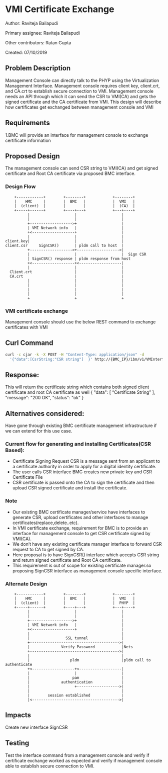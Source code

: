 # VMI Certificate Exchange

Author:
  Raviteja Bailapudi

Primary assignee:
  Raviteja Bailapudi

Other contributors:
  Ratan Gupta

Created:
  07/10/2019

## Problem Description
Management Console can directly talk to the PHYP using the
Virtualization Management Interface.
Management console requires client key, client.crt, and CA.crt to establish
secure connection to VMI.
Management console needs an API through which it can send the CSR to VMI(CA)
and gets the signed certificate and the CA certificate from VMI.
This design will describe how certificates get exchanged between management
console and VMI

## Requirements
1.BMC will provide an interface for management console to exchange certificate
information

## Proposed Design
The management console can send CSR string to VMI(CA) and get signed certificate
and Root CA certificate via proposed BMC interface.

### Design Flow
```ascii
    +------------+        +--------+            +--------+
    |    HMC     |        |  BMC   |            |  VMI   |
    |  (client)  |        |        |            |  (CA)  |
    +-----+------+        +----+---+            +---+----+
          |                    |                    |
          |                    |                    |
          +------------------->+                    |
          | VMI Network info   |                    |
          +<-------------------+                    |
          |                    |                    |
client.key|                    |                    |
client.csr     SignCSR()       | pldm call to host  |
          +------------------->+------------------->|
          |                    |                    |  Sign CSR
          | SignCSR() response | pldm response from host
          +<-------------------+<-------------------|
          |                    |                    |
  Client.crt                   |                    |
  CA.crt                       |                    |
          |                    |                    |
          |                    |                    |
          |                    |                    |
          |                    |                    |
          +                    +                    +

```
### VMI certificate exchange
Management console should use the below REST command to exchange certificates
with VMI

## Curl Command
```bash
curl -c cjar -k -X POST -H "Content-Type: application/json" -d
  '{"data":[CsrString:"CSR string"]  }' http://{BMC_IP}/ibm/v1/VMInterface/SignCSR
```

## Response:
This will return the certificate string which contains both signed client
certificate and root CA certificate as well
{
 "data": [
   “Certificate String”
 ],
 "message": "200 OK",
 "status": "ok"
}

## Alternatives considered:

Have gone through existing BMC certificate management infrastructure if we can
extend for this use case.

### Current flow for generating and installing Certificates(CSR Based):

* Certificate Signing Request CSR is a message sent from an applicant to a
  certificate authority in order to apply for a digital identity certificate.
* The user calls CSR interface BMC creates new private key and CSR Certificate
  File
* CSR certificate is passed onto the CA to sign the certificate and then upload
  CSR signed certificate and install the certificate.

### Note

* Our existing BMC certificate manager/service have interfaces to generate CSR,
  upload certificates and other interfaces to manage certificates(replace,delete..etc).
* In VMI certificate exchange, requirement for BMC is to provide an interface for
  management console to get  CSR certificate signed by VMI(CA).
* We don’t have  any existing certificate manager interface to forward CSR
  request to CA to get signed by CA.
* Here proposal is to have SignCSR() interface which accepts CSR string and
  return signed certificate and Root CA certificate.
* This requirement is out of scope for existing certificate manager.so proposing
  SignCSR interface as management console specific interface.

### Alternate Design
```ascii
    +------------+        +--------+            +--------+
    |    HMC     |        |  BMC   |            |  VMI   |
    |  (client)  |        |        |            |  PHYP  |
    +-----+------+        +----+---+            +---+----+
          |                    |                    |
          |                    |                    |
          +------------------->+                    |
          | VMI Network info   |                    |
          +<-------------------+                    |
          |                                         |
          |                SSL tunnel               |
          +---------------------------------------->|
          |              Verify Password            |Nets
          +---------------------------------------->|
          |                                         |
          |                  pldm                   |pldm call to authenticate
          +<-------------------+<-------------------|
          |                    |                    |
          |                   pam                   |
          |              authentication             |
          |                    +------------------->|
          |                                         |
          |        session established              |
          |<--------------------------------------->|

```

## Impacts
Create new interface SignCSR
## Testing
Test the interface command from a management console and verify if certificate
exchange worked as expected and verify if management console able to establish
secure connection to VMI.

